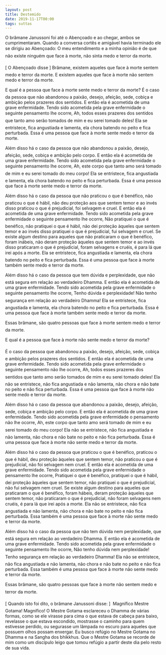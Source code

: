 ```yaml
---
layout: post
title: Destemido
date: 2019-11-17T00:00
tags: suttas
---
```

O brâmane Janussoni foi até o Abençoado e ao chegar, ambos se cumprimentaram. Quando a conversa cortês e amigável havia terminado ele se dirigiu ao Abençoado: O meu entendimento e a minha opinião é de que não existe ninguém que face à morte, não sinta medo e terror da morte.

[ O Abençoado disse ] Brâmane, existem aqueles que face à morte sentem medo e terror da morte. E existem aqueles que face à morte não sentem medo e terror da morte.

E qual é a pessoa que face à morte sente medo e terror da morte? É o caso da pessoa que não abandonou a paixão, desejo, afeição, sede, cobiça e ambição pelos prazeres dos sentidos. E então ela é acometida de uma grave enfermidade. Tendo sido acometida pela grave enfermidade o seguinte pensamento lhe ocorre, Ah, todos esses prazeres dos sentidos que tanto amo serão tomados de mim e eu serei tomado deles! Ela se entristece, fica angustiada e lamenta, ela chora batendo no peito e fica perturbada. Essa é uma pessoa que face à morte sente medo e terror da morte.

Além disso há o caso da pessoa que não abandonou a paixão, desejo, afeição, sede, cobiça e ambição pelo corpo. E então ela é acometida de uma grave enfermidade. Tendo sido acometida pela grave enfermidade o seguinte pensamento lhe ocorre, Ah, este corpo que tanto amo será tomado de mim e eu serei tomado do meu corpo! Ela se entristece, fica angustiada e lamenta, ela chora batendo no peito e fica perturbada. Essa é uma pessoa que face à morte sente medo e terror da morte.

Além disso há o caso da pessoa que não praticou o que é benéfico, não praticou o que é hábil, não deu proteção aos que sentem temor e ao invés disso praticou o que é prejudicial, foi selvagem e cruel. E então ela é acometida de uma grave enfermidade. Tendo sido acometida pela grave enfermidade o seguinte pensamento lhe ocorre, Não pratiquei o que é benéfico, não pratiquei o que é hábil, não dei proteção àqueles que sentem temor e ao invés disso pratiquei o que é prejudicial, fui selvagem e cruel. Se existe algum destino para aqueles que não praticaram o que é benéfico, foram inábeis, não deram proteção àqueles que sentem temor e ao invés disso praticaram o que é prejudicial, foram selvagens e cruéis, é para lá que irei após a morte. Ela se entristece, fica angustiada e lamenta, ela chora batendo no peito e fica perturbada. Essa é uma pessoa que face à morte também sente medo e terror da morte.

Além disso há o caso da pessoa que tem dúvida e perplexidade, que não está segura em relação ao verdadeiro Dhamma. E então ela é acometida de uma grave enfermidade. Tendo sido acometida pela grave enfermidade o seguinte pensamento lhe ocorre, Tenho dúvida e perplexidade! Não tenho segurança em relação ao verdadeiro Dhamma! Ela se entristece, fica angustiada e lamenta, ela chora batendo no peito e fica perturbada. Essa é uma pessoa que face à morte também sente medo e terror da morte.

Essas brâmane, são quatro pessoas que face à morte sentem medo e terror da morte.

E qual é a pessoa que face à morte não sente medo e terror da morte?

É o caso da pessoa que abandonou a paixão, desejo, afeição, sede, cobiça e ambição pelos prazeres dos sentidos. E então ela é acometida de uma grave enfermidade. Tendo sido acometida pela grave enfermidade o seguinte pensamento não lhe ocorre, Ah, todos esses prazeres dos sentidos que tanto amo serão tomados de mim e eu serei tomado deles! Ela não se entristece, não fica angustiada e não lamenta, não chora e não bate no peito e não fica perturbada. Essa é uma pessoa que face à morte não sente medo e terror da morte.

Além disso há o caso da pessoa que abandonou a paixão, desejo, afeição, sede, cobiça e ambição pelo corpo. E então ela é acometida de uma grave enfermidade. Tendo sido acometida pela grave enfermidade o pensamento não lhe ocorre, Ah, este corpo que tanto amo será tomado de mim e eu serei tomado do meu corpo! Ela não se entristece, não fica angustiada e não lamenta, não chora e não bate no peito e não fica perturbada. Essa é uma pessoa que face à morte não sente medo e terror da morte.

Além disso há o caso da pessoa que praticou o que é benéfico, praticou o que é hábil, deu proteção àqueles que sentem temor, não praticou o que é prejudicial, não foi selvagem nem cruel. E então ela é acometida de uma grave enfermidade. Tendo sido acometida pela grave enfermidade o pensamento lhe ocorre, Pratiquei o que é benéfico, pratiquei o que é hábil, dei proteção àqueles que sentem temor, não pratiquei o que é prejudicial, não fui selvagem nem cruel. Se existe algum destino para aqueles que praticaram o que é benéfico, foram hábeis, deram proteção àqueles que sentem temor, não praticaram o que é prejudicial, não foram selvagens nem cruéis, é para lá que irei após a morte. Ela não se entristece, não fica angustiada e não lamenta, não chora e não bate no peito e não fica perturbada. Essa também é uma pessoa que face à morte não sente medo e terror da morte.

Além disso há o caso da pessoa que não tem dúvida nem perplexidade, que está segura em relação ao verdadeiro Dhamma. E então ela é acometida de uma grave enfermidade. Tendo sido acometida pela grave enfermidade o seguinte pensamento lhe ocorre, Não tenho dúvida nem perplexidade! Tenho segurança em relação ao verdadeiro Dhamma! Ela não se entristece, não fica angustiada e não lamenta, não chora e não bate no peito e não fica perturbada. Essa também é uma pessoa que face à morte não sente medo e terror da morte.

Essas brâmane, são quatro pessoas que face à morte não sentem medo e terror da morte.

[ Quando isto foi dito, o brâmane Janussoni disse: ]  Magnífico Mestre Gotama! Magnífico! O Mestre Gotama esclareceu o Dhamma de várias formas, como se ele virasse para cima o que estava de cabeça para baixo, revelasse o que estava escondido, mostrasse o caminho para quem estivesse perdido, ou segurasse um lâmpada no escuro para aqueles que possuem olhos possam enxergar. Eu busco refúgio no Mestre Gotama no Dhamma e na Sangha dos bhikkhus. Que o Mestre Gotama se recorde de mim como um discípulo leigo que tomou refúgio a partir deste dia pelo resto de sua vida.


